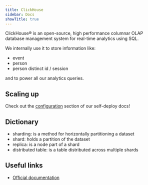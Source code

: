 ```yaml
---
title: ClickHouse
sidebar: Docs
showTitle: true
---
```


ClickHouse® is an open-source, high performance columnar OLAP database management system for real-time analytics using SQL.

We internally use it to store information like:
- event
- person
- person distinct id / session

and to power all our analytics queries.

## Scaling up
Check out the [configuration](/docs/self-host/deploy/configuration#scaling-up) section of our self-deploy docs!

## Dictionary
* sharding: is a method for horizontally partitioning a dataset
* shard: holds a partition of the dataset
* replica: is a node part of a shard
* distributed table: is a table distributed across multiple shards

## Useful links
- [Official documentation](https://clickhouse.tech/docs/en/)
